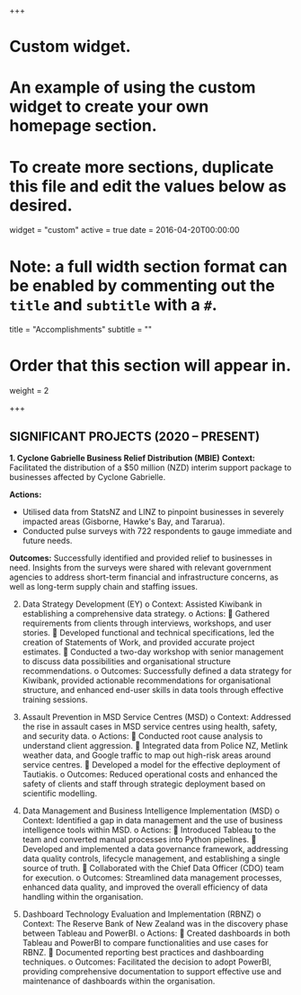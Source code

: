 +++
# Custom widget.
# An example of using the custom widget to create your own homepage section.
# To create more sections, duplicate this file and edit the values below as desired.
widget = "custom"
active = true
date = 2016-04-20T00:00:00

# Note: a full width section format can be enabled by commenting out the `title` and `subtitle` with a `#`.
title = "Accomplishments"
subtitle = ""

# Order that this section will appear in.
weight = 2

+++
## SIGNIFICANT PROJECTS (2020 – PRESENT)

**1.	Cyclone Gabrielle Business Relief Distribution (MBIE)**
**Context:** Facilitated the distribution of a $50 million (NZD) interim support package to businesses affected by Cyclone Gabrielle.

**Actions:** 

- Utilised data from StatsNZ and LINZ to pinpoint businesses in severely impacted areas (Gisborne, Hawke's Bay, and Tararua). 
- Conducted pulse surveys with 722 respondents to gauge immediate and future needs.

**Outcomes:** Successfully identified and provided relief to businesses in need. Insights from the surveys were shared with relevant government agencies to address short-term financial and infrastructure concerns, as well as long-term supply chain and staffing issues.

2.	Data Strategy Development (EY)
o	Context: Assisted Kiwibank in establishing a comprehensive data strategy.
o	Actions: 
	Gathered requirements from clients through interviews, workshops, and user stories. 
	Developed functional and technical specifications, led the creation of Statements of Work, and provided accurate project estimates. 
	Conducted a two-day workshop with senior management to discuss data possibilities and organisational structure recommendations.
o	Outcomes: Successfully defined a data strategy for Kiwibank, provided actionable recommendations for organisational structure, and enhanced end-user skills in data tools through effective training sessions.

3.	Assault Prevention in MSD Service Centres (MSD)
o	Context: Addressed the rise in assault cases in MSD service centres using health, safety, and security data.
o	Actions: 
	Conducted root cause analysis to understand client aggression. 
	Integrated data from Police NZ, Metlink weather data, and Google traffic to map out high-risk areas around service centres. 
	Developed a model for the effective deployment of Tautiakis.
o	Outcomes: Reduced operational costs and enhanced the safety of clients and staff through strategic deployment based on scientific modelling.

4.	Data Management and Business Intelligence Implementation (MSD)
o	Context: Identified a gap in data management and the use of business intelligence tools within MSD.
o	Actions: 
	Introduced Tableau to the team and converted manual processes into Python pipelines. 
	Developed and implemented a data governance framework, addressing data quality controls, lifecycle management, and establishing a single source of truth. 
	Collaborated with the Chief Data Officer (CDO) team for execution.
o	Outcomes: Streamlined data management processes, enhanced data quality, and improved the overall efficiency of data handling within the organisation.

5.	Dashboard Technology Evaluation and Implementation (RBNZ)
o	Context: The Reserve Bank of New Zealand was in the discovery phase between Tableau and PowerBI.
o	Actions: 
	Created dashboards in both Tableau and PowerBI to compare functionalities and use cases for RBNZ. 
	Documented reporting best practices and dashboarding techniques.
o	Outcomes: Facilitated the decision to adopt PowerBI, providing comprehensive documentation to support effective use and maintenance of dashboards within the organisation.

